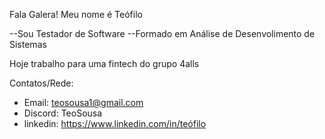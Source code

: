 Fala Galera!
Meu nome é Teófilo

--Sou Testador de Software
--Formado em Análise de Desenvolimento de Sistemas

Hoje trabalho para uma fintech do grupo 4alls

Contatos/Rede:
- Email: teosousa1@gmail.com
- Discord: TeoSousa
- linkedin: https://www.linkedin.com/in/teófilo
